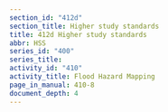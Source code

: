 ```yaml
---
section_id: "412d"
section_title: Higher study standards
title: 412d Higher study standards
abbr: HSS
series_id: "400"
series_title: 
activity_id: "410"
activity_title: Flood Hazard Mapping
page_in_manual: 410-8
document_depth: 4
---
```

